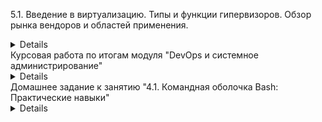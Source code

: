 5.1. Введение в виртуализацию. Типы и функции гипервизоров. Обзор рынка вендоров и областей применения.
<details>
Задача 1: Опишите кратко, как вы поняли: в чем основное отличие полной (аппаратной) виртуализации, паравиртуализации и виртуализации на основе ОС.  
```bash
Ответ:
Полная виртуализация:
Такой подход позволяет запускать только операционные системы, разработанные для той же архитектуры, что и у физического сервера (хоста). 

Паравиртуализация:
требует модификации кода гостевой ОС на уровне ядра, что позволяет ей общаться с гипервизором на более высоком уровне, обеспечивая более высокое быстродействие.

Виртуализация на основе ОС:
Виртуализация ресурсов на уровне ОС обеспечивает разделение одного физического сервера на несколько защищенных виртуализированных частей (контейнеров), каждая из которых представляется для владельца как один сервер. Виртуальная машина представляет собой окружение для приложений, запускаемых изолированно.
```
Задача 2 - Выберите один из вариантов использования организации физических серверов, в зависимости от условий использования.
```bash
ответ:
1. Условие: Высоконагруженная база данных, чувствительная к отказу.
    Организация: физические сервера
Почему: Постоянно нагруженной системе потребуется максимум ресурсов хоста, присутствие соседей которые могут их отобрать
2.  Условие: Различные web-приложения
     Организация: виртуализация уровня ОС
Почему: Виртуализация ОС подходит лучше всего, так свернуть приложение в контейнер и развернуть из него быстрей, чем делать это с виртуальными машинами с полноценной ОС и отдельным ядром.
3. Условие: Windows системы для использования бухгалтерским отделом
    Организация: паравиртуализация
Почему: эффективнее делать бэкап всей вирт. машины, возможность расширении ресурсов на уровне виртуальной машины. Так-же критичных требований к доступу к аппаратной составляющей сервера.
4. Условие: Системы, выполняющие высокопроизводительные расчеты на GPU
    Организация: виртуализация уровня ОС
Почему: виртуализация GPU может потребоваться в проектах с машинным обучением.
```
Задача 3: Выберите подходящую систему управления виртуализацией для предложенного сценария. Детально опишите ваш выбор.
```bash
Ответ:
1. 100 виртуальных машин на базе Linux и Windows, общие задачи, нет особых требований. Преимущественно Windows based инфраструктура, требуется реализация программных балансировщиков нагрузки, репликации данных и автоматизированного механизма создания резервных копий.
Ответ: Подойдут Hyper-V, vSphere. 
2. Требуется наиболее производительное бесплатное open source решение для виртуализации небольшой (20-30 серверов) инфраструктуры на базе Linux и Windows виртуальных машин.
Ответ: Proxmox в режиме KVM: open source решение, хорошо поддерживает Windows гостей
3. Необходимо бесплатное, максимально совместимое и производительное решение для виртуализации Windows инфраструктуры.
Ответ: Hyper-V Server, максимально совместим т.к. от Microsoft, полностью бесплатен.

4. Необходимо рабочее окружение для тестирования программного продукта на нескольких дистрибутивах Linux.
Ответ: LXD, т.к. содержит огромную библиотеку с разными дистрибутивами в большом количестве конфигураций в виде контейнеров.
```

4 задание. Опишите возможные проблемы и недостатки гетерогенной среды виртуализации (использования нескольких систем управления виртуализацией одновременно) и что необходимо сделать для минимизации этих рисков и проблем. Если бы у вас был выбор, то создавали бы вы гетерогенную среду или нет? Мотивируйте ваш ответ примерами.
```bash
Ответ:
Трудно управлять виртуалками в такой среде, особенно когда их надо обслуживать, перемещать, давать дополнительные ресурсы, когда возможно на одном сервере еще есть ресурсы, а на другом уже мало, а поделить не получится.
Поэтому конечно лучше когда все виртуалки в одной среде, тогда их администрирование гораздо проще, удобнее и дешевле.
```
</details>
Курсовая работа по итогам модуля "DevOps и системное администрирование"
<details>

###1. Создайте виртуальную машину Linux

![img_1.png](img_1.png)
###2. Установите ufw и разрешите к этой машине сессии на порты 22 и 443, при этом трафик на интерфейсе localhost (lo) должен ходить свободно на все порты.  
```bash
vagrant@vagrant:~$ sudo ufw status
Status: inactive
vagrant@vagrant:~$ sudo ufw allow 22
Rules updated
Rules updated (v6)
vagrant@vagrant:~$ sudo ufw allow 443
Rules updated
Rules updated (v6)
vagrant@vagrant:~$ sudo ufw enable
Command may disrupt existing ssh connections. Proceed with operation (y|n)? y
Firewall is active and enabled on system startup
vagrant@vagrant:~$ sudo ufw status
Status: active
 
To                     	Action  	From
--                     	------      ----
22                     	ALLOW   	Anywhere
443                    	ALLOW   	Anywhere
22 (v6)                	ALLOW   	Anywhere (v6)
443 (v6)               	ALLOW   	Anywhere (v6)

```

###3.Установите hashicorp vault (инструкция по ссылке).  
```bash
vagrant@vagrant:~$ curl -fsSL https://apt.releases.hashicorp.com/gpg | sudo apt-key add -
OK
vagrant@vagrant:~$ sudo apt-add-repository "deb [arch=amd64] https://apt.releases.hashicorp.com $(lsb_release -cs) main"
vagrant@vagrant:~$ sudo apt-get update && sudo apt-get install vault
vagrant@vagrant:~$ sudo vault
Usage: vault <command> [args]
 
Common commands:
	read    	Read data and retrieves secrets
	write   	Write data, configuration, and secrets
	delete  	Delete secrets and configuration
	list    	List data or secrets
	login   	Authenticate locally
	agent   	Start a Vault agent
	server  	Start a Vault server
	status  	Print seal and HA status
	unwrap  	Unwrap a wrapped secret
 
Other commands:
	audit      	Interact with audit devices
	auth       	Interact with auth methods
	debug      	Runs the debug command
	kv         	Interact with Vault's Key-Value storage
	lease      	Interact with leases
	monitor    	Stream log messages from a Vault server
    namespace  	Interact with namespaces
    operator   	Perform operator-specific tasks
    path-help  	Retrieve API help for paths
	plugin     	Interact with Vault plugins and catalog
	policy     	Interact with policies
	print      	Prints runtime configurations
	secrets    	Interact with secrets engines
	ssh        	Initiate an SSH session
	token      	Interact with tokens
```
###4.Cоздайте центр сертификации по инструкции (ссылка) и выпустите сертификат для использования его в настройке веб-сервера nginx (срок жизни сертификата - месяц).  
```bash
vagrant@vagrant:~$ sudo vault server -dev -dev-root-token-id A2mDQPiAZaxnGmcOPVYV4Mlo
==> Vault server configuration:
 
         	Api Address: http://127.0.0.1:8200
                     Cgo: disabled
     	Cluster Address: https://127.0.0.1:8201
          	Go Version: go1.17.5
              Listener 1: tcp (addr: "127.0.0.1:8200", cluster address: "127.0.0.1:8201", max_request_duration: "1m30s", max_request_size: "33554432", tls: "disabled")
               Log Level: info
                   Mlock: supported: true, enabled: false
           Recovery Mode: false
                 Storage: inmem
                 Version: Vault v1.9.3

```
```bash
root@vagrant:~# export VAULT_ADDR='http://127.0.0.1:8200'
root@vagrant:~# export VAULT_TOKEN=A2mDQPiAZaxnGmcOPVYV4Mlo
```
```bash
root@vagrant:~# vault status
Key             Value
---             -----
Seal Type       shamir
Initialized     true
Sealed          false
Total Shares    1
Threshold       1
Version         1.9.3
Storage Type    inmem
Cluster Name    vault-cluster-675bc514
Cluster ID      81eed5b0-c327-a6ff-d1d4-f12d3fb63913
HA Enabled      false
```
#####Root CA и Intermediate CA  
```bash
root@vagrant:~# vault secrets enable pki
Success! Enabled the pki secrets engine at: pki/
root@vagrant:~# vault secrets tune -max-lease-ttl=8760h pki
Success! Tuned the secrets engine at: pki/
root@vagrant:~# vault write -field=certificate pki/root/generate/internal common_name="example.com" ttl=87600h > CA_cert.crt
root@vagrant:~# vault write pki/config/urls issuing_certificates="http://127.0.0.1:8200/v1/pki/ca" crl_distribution_points="http://127.0.0.1:8200/v1/pki/crl"
Success! Data written to: pki/config/urls
root@vagrant:~# vault secrets enable -path=pki_int pki
Success! Enabled the pki secrets engine at: pki_int/
root@vagrant:~# vault secrets tune -max-lease-ttl=8760h pki_int
Success! Tuned the secrets engine at: pki_int/
root@vagrant:~# vault write -format=json pki_int/intermediate/generate/internal common_name="example.com Intermediate Authority" | jq -r '.data.csr' > pki_intermediate.csr
root@vagrant:~# vault write -format=json pki/root/sign-intermediate csr=@pki_intermediate.csr format=pem_bundle ttl="8760h" | jq -r '.data.certificate' > intermediate.cert.pem
root@vagrant:~# vault write pki_int/intermediate/set-signed certificate=@intermediate.cert.pem
Success! Data written to: pki_int/intermediate/set-signed
root@vagrant:~# vault write pki_int/roles/example-dot-com allowed_domains="example.com" allow_subdomains=true max_ttl="4380h"
Success! Data written to: pki_int/roles/example-dot-com
root@vagrant:~# vault list pki_int/roles/
Keys
----
example-dot-com
```
#####Создание сертификатов для devops.example.com  
```bash
root@vagrant:~# vault write -format=json pki_int/issue/example-dot-com common_name="devops.example.com" ttl=720h > devops.example.com.crt
root@vagrant:~# cat devops.example.com.crt
....
serial_number       01:f5:80:79:8c:02:44:1a:53:ff:10:5e:8c:fa:36:a3:63:e3:ae:f9
root@vagrant:~# cat devops.example.com.crt | jq -r .data.certificate > devops.example.com.crt.pem
root@vagrant:~# cat devops.example.com.crt | jq -r .data.issuing_ca >> devops.example.com.crt.pem
root@vagrant:~# cat devops.example.com.crt | jq -r .data.private_key > devops.example.com.crt.key
```
###5. Установите корневой сертификат созданного центра сертификации в доверенные в хостовой системе.  
```bash
root@vagrant:~# ln -s /root/CA_cert.crt /usr/local/share/ca-certificates/CA_cert.crt
root@vagrant:~# update-ca-certificates
Updating certificates in /etc/ssl/certs…
1 added, 0 removed; done.
Running hooks in /etc/ca-certificates/update.d…
done
```
###6.Установите nginx.  
```bash
root@vagrant:~# apt install nginx
root@vagrant:~# systemctl status nginx
● nginx.service - A high performance web server and a reverse proxy server
 	Loaded: loaded (/lib/systemd/system/nginx.service; enabled; vendor preset: enabled)
 	Active: active (running) since Sat 2022-01-29 22:03:14 UTC; 2h 31min ago
   	Docs: man:nginx(8)
	Process: 15797 ExecReload=/usr/sbin/nginx -g daemon on; master_process on; -s reload (code=exited, status=0/SUCCESS)
   Main PID: 3261 (nginx)
  	Tasks: 3 (limit: 1106)
 	Memory: 8.5M
 	CGroup: /system.slice/nginx.service
         	├─ 3261 nginx: master process /usr/sbin/nginx -g daemon on; master_process on;
      	   ├─15798 nginx: worker process
             └─15799 nginx: worker process
Jan 29 23:25:31 vagrant systemd[1]: Reloading A high performance web server and a reverse proxy server.
Jan 29 23:25:31 vagrant systemd[1]: Reloaded A high performance web server and a reverse proxy server.
Jan 29 23:37:49 vagrant systemd[1]: Reloading A high performance web server and a reverse proxy server.
root@vagrant:~# nano /etc/hosts
127.0.0.1       localhost
127.0.1.1       vagrant.vm  	vagrant
127.0.0.1       devops.example.com
 # The following lines are desirable for IPv6 capable hosts
::1     localhost ip6-localhost ip6-loopback
ff02::1 ip6-allnodes
ff02::2 ip6-allrouters
```
###7.По инструкции (ссылка) настройте nginx на https, используя ранее подготовленный сертификат:  
    -можно использовать стандартную стартовую страницу nginx для демонстрации работы сервера;  
    -можно использовать и другой html файл, сделанный вами;  
```bash
root@vagrant:~# nano /etc/nginx/sites-enabled/default
server {
	listen          	443 ssl;
    server_name         test.example.com;
	ssl_certificate 	/root/devops.example.com.crt.pem;
    ssl_certificate_key /root/devops.example.com.crt.key;
    ssl_protocols   	TLSv1 TLSv1.1 TLSv1.2;
    ssl_ciphers         HIGH:!aNULL:!MD5;
}
 root@vagrant:~# nginx -t
nginx: the configuration file /etc/nginx/nginx.conf syntax is ok
nginx: configuration file /etc/nginx/nginx.conf test is successful
root@vagrant:~# systemctl reload nginx
root@vagrant:~# curl -I https://devops.example.com
HTTP/1.1 200 OK
Server: nginx/1.18.0 (Ubuntu)
Date: Sun, 30 Jan 2022 00:38:43 GMT
Content-Type: text/html
Content-Length: 612
Last-Modified: Tue, 21 Apr 2020 14:09:01 GMT
Connection: keep-alive
ETag: "5e9efe7d-264"
Accept-Ranges: bytes
```
###8.Откройте в браузере на хосте https адрес страницы, которую обслуживает сервер nginx.  
![img_2.png](img_2.png)
![img_3.png](img_3.png)
###9.Создайте скрипт, который будет генерировать новый сертификат в vault:  
```bash
root@vagrant:~# nano sert.sh
#!/bin/bash
vault write -format=json pki_int/issue/example-dot-com common_name="devops.example.com" ttl=720h > /root/devops.example.com.crt
cat /root/devops.example.com.crt | jq -r .data.certificate > /root/devops.example.com.crt.pem
cat /root/devops.example.com.crt | jq -r .data.issuing_ca >> /root/devops.example.com.crt.pem
cat /root/devops.example.com.crt | jq -r .data.private_key > /root/devops.example.com.crt.key
systemctl reload nginx
root@vagrant:~# chmod ugo+x sert.sh
```
![img_4.png](img_4.png)
![img_5.png](img_5.png)
###10.Поместите скрипт в crontab, чтобы сертификат обновлялся какого-то числа каждого месяца в удобное для вас время.  
```bash
root@vagrant:~# crontab –l
# m h  dom mon dow   command
0 1 * * sat /scripts/test.sh
root@vagrant:~#
```
</details>
Домашнее задание к занятию "4.1. Командная оболочка Bash: Практические навыки"
<details>

1. Есть скрипт. Какие значения переменным c,d,e будут присвоены? Почему?

*c=a+b вернёт a+b т.к. a и b указаны без символа $, а символ + воспринимается как оператор только в арифметических операциях

*d=$a+$b вернёт 1+2, т.к. a и b указаны с символом $ и будут восприняты как обращения к переменным  

*e=$(($a+$b)) вернёт 3, т.к. конструкция ((..)) служит для арифметических операций  

2. На нашем локальном сервере упал сервис и мы написали скрипт, который постоянно проверяет
его доступность, записывая дату проверок до тех пор, пока сервис не станет недоступным (после чего скрипт долэен завершится).
В скрипте допущена ошибка, из-за которой выполнение не может завершиться, при этом место на Жёстком Диске
постепенно уменьшается. Что необходимо сделать чтобы его исправить:  
В первой строке пропущена скобка в ((1=1)) и отсутствовало условие выхода esle break.
```bash
    while ((1==1))
    do
            curl -ss http://localhost:4757  
            if (($? != 0))  
            then  
                 date >> curl.log  
    else    
    break  
    fi  
    done
```
Необходимо написать скрипт, который проверяет доступность трёх IP: 192.168.0.1, 173.194.222.113, 87.250.250.242
по 80 порту и записывает результат в файл log. Проверять доступность необходимо 5 раз для каждого узла.  
 ```bash
 declare -i keep_checking=1
    while (($keep_checking<=5))
    do
        for host in 192.168.0.1 173.194.222.113 87.250.250.242; do 
            nc -zw1 $host 80
            echo $? $host `date` >> 4-01-3.log
        done
    keep_checking+=1
    sleep 1
    done
```
3. Необходимо дописать скрипт из пердыдущего задания так, чтобы он выполнялся до тех пор, пока один из узлов не 
   окажется недоступным. Если любой из узлов недоступен - IP этого узла пишется в файл error, скрипт прерывается.
```bash
    declare -i keep_checking=1  
    while (($keep_checking==1))  
    do 
        for host in 192.168.0.1 173.194.222.113 87.250.250.242; do  
            nc -zw1 $host 80  
            if (($?==0))  
            then  
                echo $? $host `date` >> 26-12-21.log  
            else  
                echo $host >> error.log  
                keep_checking=0  
            fi  
        done  
    sleep 1  
    done
```
</details>